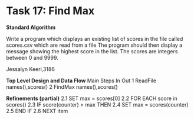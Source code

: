 # Task 17: Find Max

**Standard Algorithm**

Write a program which displays an existing list of scores in the file called scores.csv which are read from a file The program should then display a message showing the highest score in the list. 
The scores are  integers between 0 and 9999.

Jessalyn Keeri,3186

**Top Level Design and Data Flow**
Main Steps	In	Out
1	ReadFile		names(),scores()
2	FindMax	names(),scores()	

**Refinements  (partial)**
2.1 SET max = scores[0]
2.2 FOR EACH score in scores()
2.3 IF score(counter) > max THEN
2.4 SET max = scores(counter)
2.5 END IF
2.6 NEXT item 

